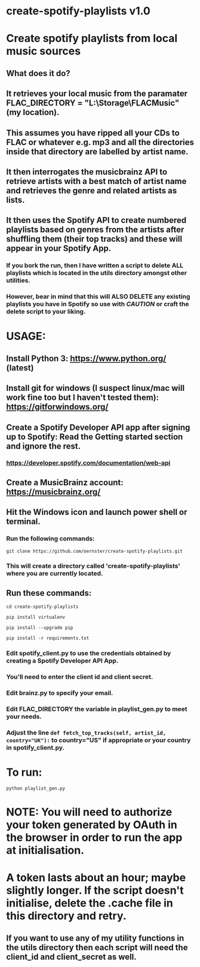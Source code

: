 # create-spotify-playlists v1.0
# Create spotify playlists from local music sources

## What does it do?

## It retrieves your local music from the paramater FLAC_DIRECTORY = "L:\\Storage\\FLACMusic" (my location).
## This assumes you have ripped all your CDs to FLAC or whatever e.g. mp3 and all the directories inside that directory are labelled by artist name.
## It then interrogates the musicbrainz API to retrieve artists with a best match of artist name and retrieves the genre and related artists as lists.
## It then uses the Spotify API to create numbered playlists based on genres from the artists after shuffling them (their top tracks) and these will appear in your Spotify App.
### If you bork the run, then I have written a script to delete ALL playlists which is located in the utils directory amongst other utilities.
### However, bear in mind that this will ALSO DELETE any existing playlists you have in Spotify so use with ***CAUTION*** or craft the delete script to your liking. 

# USAGE:

## Install Python 3: https://www.python.org/ (latest)

## Install git for windows (I suspect linux/mac will work fine too but I haven't tested them): https://gitforwindows.org/

## Create a Spotify Developer API app after signing up to Spotify: Read the Getting started section and ignore the rest.
### https://developer.spotify.com/documentation/web-api

## Create a MusicBrainz account: https://musicbrainz.org/

## Hit the Windows icon and launch power shell or terminal.

### Run the following commands:

```git clone https://github.com/oernster/create-spotify-playlists.git```

### This will create a directory called 'create-spotify-playlists' where you are currently located.

## Run these commands:

```cd create-spotify-playlists```

```pip install virtualenv```

```pip install --upgrade pip```

```pip install -r requirements.txt```

### Edit spotify_client.py to use the credentials obtained by creating a Spotify Developer API App.
### You'll need to enter the client id and client secret.

### Edit brainz.py to specify your email.

### Edit FLAC_DIRECTORY the variable in playlist_gen.py to meet your needs.

### Adjust the line ```def fetch_top_tracks(self, artist_id, country="UK"):``` to country="US" if appropriate or your country in spotify_client.py.

# To run:

```python playlist_gen.py```

# NOTE: You will need to authorize your token generated by OAuth in the browser in order to run the app at initialisation.
# A token lasts about an hour; maybe slightly longer.  If the script doesn't initialise, delete the .cache file in this directory and retry.

## If you want to use any of my utility functions in the utils directory then each script will need the client_id and client_secret as well.
